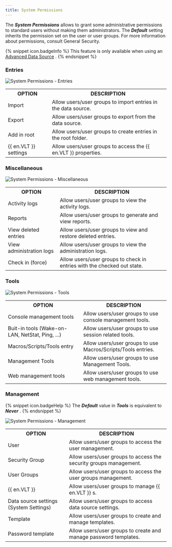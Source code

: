 ```yaml
---
title: System Permissions
---
```

The ***System Permissions*** allows to grant some administrative permissions to standard users without making them administrators. The ***Default*** setting inherits the permission set on the user or user groups. For more information about permissions, consult General Security.  

{% snippet icon.badgeInfo %} 
This feature is only available when using an [Advanced Data Source](/rdm/windows/data-sources/data-sources-types/advanced-data-sources/) . 
{% endsnippet %}
 
### Entries 

![System Permissions - Entries](https://webdevolutions.azureedge.net/docs/en/rdm/windows/clip3432.png) 

<table>
	<tr>
		<th>
OPTION 
		</th>
		<th>
DESCRIPTION 
		</th>
	</tr>
	<tr>
		<td>
Import 
		</td>
		<td>
Allow users/user groups to import entries in the data source. 
		</td>
	</tr>
	<tr>
		<td>
Export 
		</td>
		<td>
Allow users/user groups to export from the data source. 
		</td>
	</tr>
	<tr>
		<td>
Add in root 
		</td>
		<td>
Allow users/user groups to create entries in the root folder. 
		</td>
	</tr>
	<tr>
		<td>
{{ en.VLT }} settings 
		</td>
		<td>
Allow users/user groups to access the {{ en.VLT }} properties. 
		</td>
	</tr>
</table>

### Miscellaneous 

![System Permissions - Miscellaneous](https://webdevolutions.azureedge.net/docs/en/rdm/windows/clip3434.png) 

<table>
	<tr>
		<th>
OPTION 
		</th>
		<th>
DESCRIPTION 
		</th>
	</tr>
	<tr>
		<td>
Activity logs 
		</td>
		<td>
Allow users/user groups to view the activity logs. 
		</td>
	</tr>
	<tr>
		<td>
Reports 
		</td>
		<td>
Allow users/user groups to generate and view reports. 
		</td>
	</tr>
	<tr>
		<td>
View deleted entries 
		</td>
		<td>
Allow users/user groups to view and restore deleted entries. 
		</td>
	</tr>
	<tr>
		<td>
View administration logs 
		</td>
		<td>
Allow users/user groups to view the administration logs. 
		</td>
	</tr>
	<tr>
		<td>
Check in (force) 
		</td>
		<td>
Allow users/user groups to check in entries with the checked out state. 
		</td>
	</tr>
</table>

### Tools 

![System Permissions - Tools](https://webdevolutions.azureedge.net/docs/en/rdm/windows/clip3621.png) 

<table>
	<tr>
		<th>
OPTION 
		</th>
		<th>
DESCRIPTION 
		</th>
	</tr>
	<tr>
		<td>
Console management tools 
		</td>
		<td>
Allow users/user groups to use console management tools. 
		</td>
	</tr>
	<tr>
		<td>
Buit-in tools (Wake-on-LAN, NetStat, Ping, ...) 
		</td>
		<td>
Allow users/user groups to use session related tools. 
		</td>
	</tr>
	<tr>
		<td>
Macros/Scripts/Tools entry 
		</td>
		<td>
Allow users/user groups to use Macros/Scripts/Tools entries. 
		</td>
	</tr>
	<tr>
		<td>
Management Tools 
		</td>
		<td>
Allow users/user groups to use Management Tools. 
		</td>
	</tr>
	<tr>
		<td>
Web management tools 
		</td>
		<td>
Allow users/user groups to use web management tools. 
		</td>
	</tr>
</table>

### Management 

{% snippet icon.badgeHelp %} 
The ***Default*** value in ***Tools***   is equivalent to ***Never*** . 
{% endsnippet %}
 
![System Permissions - Management](https://webdevolutions.azureedge.net/docs/en/rdm/windows/clip3433.png) 

<table>
	<tr>
		<th>
OPTION 
		</th>
		<th>
DESCRIPTION 
		</th>
	</tr>
	<tr>
		<td>
User 
		</td>
		<td>
Allow users/user groups to access the user management. 
		</td>
	</tr>
	<tr>
		<td>
Security Group 
		</td>
		<td>
Allow users/user groups to access the security groups management. 
		</td>
	</tr>
	<tr>
		<td>
User Groups 
		</td>
		<td>
Allow users/user groups to access the user groups management. 
		</td>
	</tr>
	<tr>
		<td>
{{ en.VLT }} 
		</td>
		<td>
Allow users/user groups to manage {{ en.VLT }} s. 
		</td>
	</tr>
	<tr>
		<td>
Data source settings (System Settings) 
		</td>
		<td>
Allow users/user groups to access data source settings. 
		</td>
	</tr>
	<tr>
		<td>
Template 
		</td>
		<td>
Allow users/user groups to create and manage templates. 
		</td>
	</tr>
	<tr>
		<td>
Password template 
		</td>
		<td>
Allow users/user groups to create and manage password templates. 
		</td>
	</tr>
</table>



